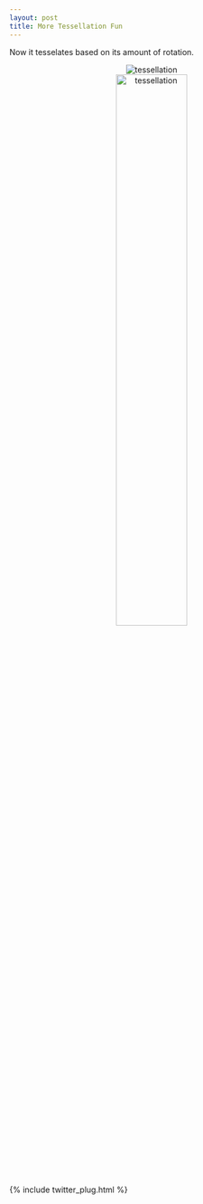 ```yaml
---
layout: post
title: More Tessellation Fun
---
```


Now it tesselates based on its amount of rotation.

<center><img src="http://i.imgur.com/wWE2XYL.gif" title="tessellation" />
<br/>
<img src="http://i.imgur.com/h6vLz9I.gif" title="tessellation" width="50%" height="50%" /></center>

{% include twitter_plug.html %}